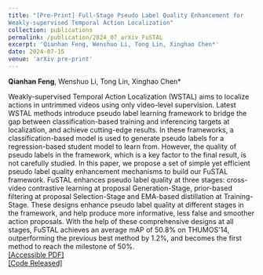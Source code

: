 ```yaml
---
title: "[Pre-Print] Full-Stage Pseudo Label Quality Enhancement for
Weakly-supervised Temporal Action Localization"
collection: publications
permalink: /publication/2024_07_arXiv_FuSTAL
excerpt: 'Qianhan Feng, Wenshuo Li, Tong Lin, Xinghao Chen*'
date: 2024-07-15
venue: 'arXiv pre-print'
--- 
```

**Qianhan Feng**, Wenshuo Li, Tong Lin, Xinghao Chen* 

Weakly-supervised Temporal Action Localization (WSTAL) aims to localize actions in untrimmed videos using only video-level supervision. Latest WSTAL methods introduce pseudo label learning framework to bridge the gap between classification-based training and inferencing targets at localization, and achieve cutting-edge results. In these frameworks, a classification-based model is used to generate pseudo labels for a regression-based student model to learn from. However, the quality of pseudo labels in the framework, which is a key factor to the final result, is not carefully studied. In this paper, we propose a set of simple yet efficient pseudo label quality enhancement mechanisms to build our FuSTAL framework. FuSTAL enhances pseudo label quality at three stages: cross-video contrastive learning at proposal Generation-Stage, prior-based filtering at proposal Selection-Stage and EMA-based distillation at Training-Stage. These designs enhance pseudo label quality at different stages in the framework, and help produce more informative, less false and smoother action proposals. With the help of these comprehensive designs at all stages, FuSTAL achieves an average mAP of 50.8% on THUMOS'14, outperforming the previous best method by 1.2%, and becomes the first method to reach the milestone of 50%.  
[[Accessible PDF]](https://arxiv.org/pdf/2407.08971)  
[[Code Released]](https://github.com/fqhank/FuSTAL)
